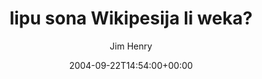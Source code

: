 ---
title: 'lipu sona Wikipesija li weka?'
posts: 5
hash: 't319'
author: 'Jim Henry'
date: 2004-09-22T14:54:00+00:00
sources:
  - http://forums.tokipona.org/viewtopic.php%3Ft=319.html
---